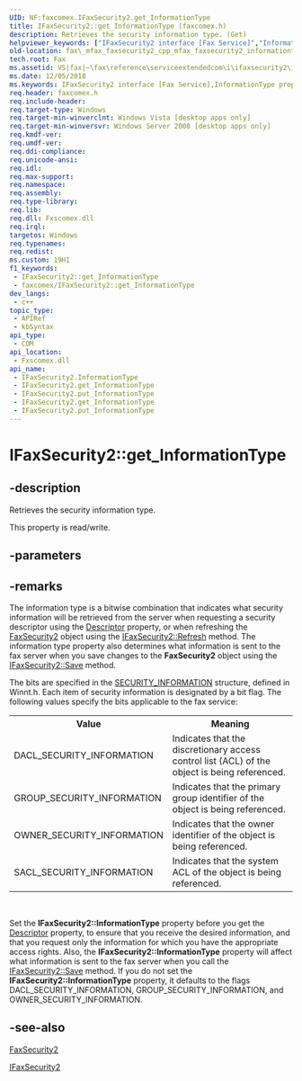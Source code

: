 ```yaml
---
UID: NF:faxcomex.IFaxSecurity2.get_InformationType
title: IFaxSecurity2::get_InformationType (faxcomex.h)
description: Retrieves the security information type. (Get)
helpviewer_keywords: ["IFaxSecurity2 interface [Fax Service]","InformationType property","IFaxSecurity2.InformationType","IFaxSecurity2.get_InformationType","IFaxSecurity2.put_InformationType","IFaxSecurity2::InformationType","IFaxSecurity2::get_InformationType","IFaxSecurity2::put_InformationType","InformationType property [Fax Service]","InformationType property [Fax Service]","IFaxSecurity2 interface","_mfax_faxsecurity2.informationtype","fax._mfax_faxsecurity2_cpp_mfax_faxsecurity2_informationtype_cpp","fax._mfax_faxsecurity2_informationtype","faxcomex/IFaxSecurity2::InformationType","faxcomex/IFaxSecurity2::get_InformationType","faxcomex/IFaxSecurity2::put_InformationType","get_InformationType"]
old-location: fax\_mfax_faxsecurity2_cpp_mfax_faxsecurity2_informationtype_cpp.htm
tech.root: Fax
ms.assetid: VS|fax|~\fax\reference\serviceextendedcom\i\ifaxsecurity2\informationtype.htm
ms.date: 12/05/2018
ms.keywords: IFaxSecurity2 interface [Fax Service],InformationType property, IFaxSecurity2.InformationType, IFaxSecurity2.get_InformationType, IFaxSecurity2.put_InformationType, IFaxSecurity2::InformationType, IFaxSecurity2::get_InformationType, IFaxSecurity2::put_InformationType, InformationType property [Fax Service], InformationType property [Fax Service],IFaxSecurity2 interface, _mfax_faxsecurity2.informationtype, fax._mfax_faxsecurity2_cpp_mfax_faxsecurity2_informationtype_cpp, fax._mfax_faxsecurity2_informationtype, faxcomex/IFaxSecurity2::InformationType, faxcomex/IFaxSecurity2::get_InformationType, faxcomex/IFaxSecurity2::put_InformationType, get_InformationType
req.header: faxcomex.h
req.include-header: 
req.target-type: Windows
req.target-min-winverclnt: Windows Vista [desktop apps only]
req.target-min-winversvr: Windows Server 2008 [desktop apps only]
req.kmdf-ver: 
req.umdf-ver: 
req.ddi-compliance: 
req.unicode-ansi: 
req.idl: 
req.max-support: 
req.namespace: 
req.assembly: 
req.type-library: 
req.lib: 
req.dll: Fxscomex.dll
req.irql: 
targetos: Windows
req.typenames: 
req.redist: 
ms.custom: 19H1
f1_keywords:
 - IFaxSecurity2::get_InformationType
 - faxcomex/IFaxSecurity2::get_InformationType
dev_langs:
 - c++
topic_type:
 - APIRef
 - kbSyntax
api_type:
 - COM
api_location:
 - Fxscomex.dll
api_name:
 - IFaxSecurity2.InformationType
 - IFaxSecurity2.get_InformationType
 - IFaxSecurity2.put_InformationType
 - IFaxSecurity2.get_InformationType
 - IFaxSecurity2.put_InformationType
---
```


# IFaxSecurity2::get_InformationType


## -description

Retrieves the security information type.

This property is read/write.

## -parameters

## -remarks

The information type is a bitwise combination that indicates what security information will be retrieved from the server when requesting a security descriptor using the <a href="/previous-versions/windows/desktop/fax/-mfax-faxsecurity2-descriptor">Descriptor</a> property, or when refreshing the <a href="/previous-versions/windows/desktop/fax/-mfax-faxsecurity2">FaxSecurity2</a> object using the <a href="/previous-versions/windows/desktop/fax/-mfax-faxsecurity2-refresh-vb">IFaxSecurity2::Refresh</a> method. The information type property also determines what information is sent to the fax server when you save changes to the <b>FaxSecurity2</b> object using the <a href="/previous-versions/windows/desktop/fax/-mfax-faxsecurity2-save-vb">IFaxSecurity2::Save</a> method.

The bits are specified in the <a href="/windows/desktop/SecAuthZ/security-information">SECURITY_INFORMATION</a> structure, defined in Winnt.h. Each item of security information is designated by a bit flag. The following values specify the bits applicable to the fax service:

<table class="clsStd">
<tr>
<th>Value</th>
<th>Meaning</th>
</tr>
<tr>
<td>DACL_SECURITY_INFORMATION</td>
<td>Indicates that the discretionary access control list (ACL) of the object is being referenced.</td>
</tr>
<tr>
<td>GROUP_SECURITY_INFORMATION</td>
<td>Indicates that the primary group identifier of the object is being referenced.</td>
</tr>
<tr>
<td>OWNER_SECURITY_INFORMATION</td>
<td>Indicates that the owner identifier of the object is being referenced.</td>
</tr>
<tr>
<td>SACL_SECURITY_INFORMATION</td>
<td>Indicates that the system ACL of the object is being referenced.</td>
</tr>
</table>
 

Set the <b>IFaxSecurity2::InformationType</b> property before you get the <a href="/previous-versions/windows/desktop/fax/-mfax-faxsecurity2-descriptor">Descriptor</a> property, to ensure that you receive the desired information, and that you request only the information for which you have the appropriate access rights. Also, the <b>IFaxSecurity2::InformationType</b> property will affect what information is sent to the fax server when you call the <a href="/previous-versions/windows/desktop/fax/-mfax-faxsecurity2-save-vb">IFaxSecurity2::Save</a> method. If you do not set the <b>IFaxSecurity2::InformationType</b> property, it defaults to the flags DACL_SECURITY_INFORMATION, GROUP_SECURITY_INFORMATION, and OWNER_SECURITY_INFORMATION.

## -see-also

<a href="/previous-versions/windows/desktop/fax/-mfax-faxsecurity2">FaxSecurity2</a>



<a href="/previous-versions/windows/desktop/api/faxcomex/nn-faxcomex-ifaxsecurity2">IFaxSecurity2</a>
